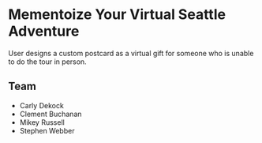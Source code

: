 # Mementoize Your Virtual Seattle Adventure

User designs a custom postcard as a virtual gift for someone who is unable to do the tour in person.

## Team

- Carly Dekock
- Clement Buchanan
- Mikey Russell
- Stephen Webber
